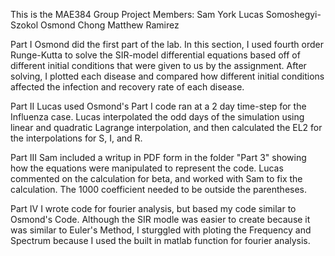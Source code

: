 This is the MAE384 Group Project
Members:
Sam York
Lucas Somoshegyi-Szokol
Osmond Chong
Matthew Ramirez


Part I
Osmond did the first part of the lab. In this section, I used fourth order Runge-Kutta to solve the SIR-model differential equations based off of different initial conditions that were given to us by the assignment. After solving, I plotted each disease and compared how different initial conditions affected the infection and recovery rate of each disease. 

Part II
Lucas used Osmond's Part I code ran at a 2 day time-step for the Influenza case. Lucas interpolated the odd days of the simulation using linear and quadratic Lagrange interpolation, and then calculated the EL2 for 
the interpolations for S, I, and R. 

Part III
Sam included a writup in PDF form in the folder "Part 3" showing how the equations were manipulated to represent the code.
Lucas commented on the calculation for beta, and worked with Sam to fix the calculation. The 1000 coefficient needed to be outside the parentheses.

Part IV 
I wrote code for fourier analysis, but based my code similar to Osmond's Code. Although the SIR modle was easier to create because it was similar to Euler's Method, I sturggled with ploting the Frequency and Spectrum because I used the built in matlab function for fourier analysis. 
